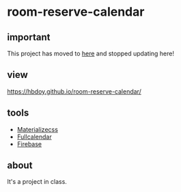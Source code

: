 # room-reserve-calendar

## important
This project has moved to [here](https://github.com/WannaBanana/user_page) and stopped updating here!

## view
https://hbdoy.github.io/room-reserve-calendar/

## tools
- [Materializecss](https://materializecss.com/)
- [Fullcalendar](https://fullcalendar.io/)
- [Firebase](https://firebase.google.com)

## about
It's a project in class.
